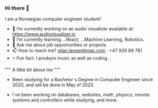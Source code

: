 ### Hi there 👋
I am a Norwegian computer engineer student!

- 🔭 I’m currently working on an audio visualizer <website> available at: https://www.audiovisualizer.io
- 🤔 I’m currently learning ...React, ...Machine Learning, Robotics.
- 💬 Ask me about job opportunities or projects.
- 📫 How to reach me? stian.larsen@mac.com : +47 926 89 781
- ⚡ Fun fact: I produce music as well as coding...
  
"""   A little bit about me   """
  - Been studying for a Bachelor´s Degree in Computer Engineer since 2020, and will be done in May of 2023.
  
  * I`ve been working on databases, websites, math, physics, remote systems and controllers  while studying, and more.
<!--
**Stianlars1/Stianlars1** is a ✨ _special_ ✨ repository because its `README.md` (this file) appears on your GitHub profile.

Here are some ideas to get you started:

- 🔭 I’m currently working on ...
- 🌱 I’m currently learning ...
- 👯 I’m looking to collaborate on ...
- 🤔 I’m looking for help with ...
- 💬 Ask me about ...
- 📫 How to reach me: ...
- 😄 Pronouns: ...
- ⚡ Fun fact: ...
-->


